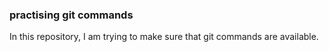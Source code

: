 ### practising git commands

In this repository, I am trying to make sure that git commands are available.